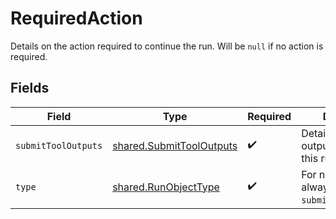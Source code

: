 # RequiredAction

Details on the action required to continue the run. Will be `null` if no action is required.


## Fields

| Field                                                                | Type                                                                 | Required                                                             | Description                                                          |
| -------------------------------------------------------------------- | -------------------------------------------------------------------- | -------------------------------------------------------------------- | -------------------------------------------------------------------- |
| `submitToolOutputs`                                                  | [shared.SubmitToolOutputs](../../models/shared/submittooloutputs.md) | :heavy_check_mark:                                                   | Details on the tool outputs needed for this run to continue.         |
| `type`                                                               | [shared.RunObjectType](../../models/shared/runobjecttype.md)         | :heavy_check_mark:                                                   | For now, this is always `submit_tool_outputs`.                       |